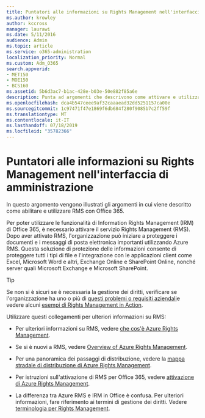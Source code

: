 ```yaml
---
title: Puntatori alle informazioni su Rights Management nell'interfaccia di amministrazione
ms.author: krowley
author: kccross
manager: laurawi
ms.date: 5/11/2016
audience: Admin
ms.topic: article
ms.service: o365-administration
localization_priority: Normal
ms.custom: Adm_O365
search.appverid:
- MET150
- MOE150
- BCS160
ms.assetid: 5b6d3ac7-b1ac-428e-b03e-50e882f85a6e
description: Punta ad argomenti che descrivono come attivare e utilizzare il servizio Rights Management con Office 365.
ms.openlocfilehash: dca4b547ceee9af32caaaead32dd5251157ca00e
ms.sourcegitcommit: 1c97471f47e1869f6db684f280f9085b7c2ff59f
ms.translationtype: MT
ms.contentlocale: it-IT
ms.lasthandoff: 07/18/2019
ms.locfileid: "35782366"
---
```

# <a name="pointers-to-information-about-rights-management-in-the-admin-center"></a>Puntatori alle informazioni su Rights Management nell'interfaccia di amministrazione

In questo argomento vengono illustrati gli argomenti in cui viene descritto come abilitare e utilizzare RMS con Office 365.
  
Per poter utilizzare le funzionalità di Information Rights Management (IRM) di Office 365, è necessario attivare il servizio Rights Management (RMS). Dopo aver attivato RMS, l'organizzazione può iniziare a proteggere i documenti e i messaggi di posta elettronica importanti utilizzando Azure RMS. Questa soluzione di protezione delle informazioni consente di proteggere tutti i tipi di file e l'integrazione con le applicazioni client come Excel, Microsoft Word e altri, Exchange Online e SharePoint Online, nonché server quali Microsoft Exchange e Microsoft SharePoint.
  
> [!TIP]
> Se non si è sicuri se è necessaria la gestione dei diritti, verificare se l'organizzazione ha uno o più di [questi problemi o requisiti aziendali](https://docs.microsoft.com/rights-management/understand-explore/azure-rms-problems-it-solves)e vedere alcuni [esempi di Rights Management in Action](https://docs.microsoft.com/rights-management/understand-explore/what-admins-users-see). 
  
Utilizzare questi collegamenti per ulteriori informazioni su RMS:
  
- Per ulteriori informazioni su RMS, vedere [che cos'è Azure Rights Management](https://docs.microsoft.com/rights-management/understand-explore/what-is-azure-rms).

- Se si è nuovi a RMS, vedere [Overview of Azure Rights Management](https://docs.microsoft.com/rights-management/understand-explore/azure-rights-management).

- Per una panoramica dei passaggi di distribuzione, vedere la [mappa stradale di distribuzione di Azure Rights Management](https://docs.microsoft.com/rights-management/plan-design/deployment-roadmap).

- Per istruzioni sull'attivazione di RMS per Office 365, vedere [attivazione di Azure Rights Management](https://technet.microsoft.com/library/jj658941.aspx).

- La differenza tra Azure RMS e IRM in Office è confusa. Per ulteriori informazioni, fare riferimento ai termini di gestione dei diritti. Vedere [terminologia per Rights Management](https://technet.microsoft.com/library/dn595132.aspx).
